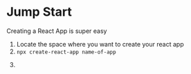 # Jump Start
Creating a React App is super easy
1. Locate the space where you want to create your react app
2. ```npx create-react-app name-of-app```
3. ```cd
